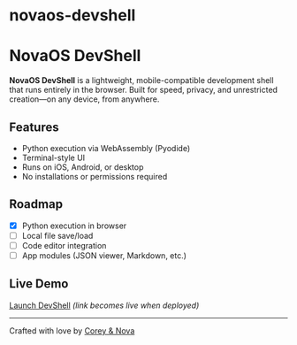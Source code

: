 # novaos-devshell
# NovaOS DevShell

**NovaOS DevShell** is a lightweight, mobile-compatible development shell that runs entirely in the browser. Built for speed, privacy, and unrestricted creation—on any device, from anywhere.

## Features
- Python execution via WebAssembly (Pyodide)
- Terminal-style UI
- Runs on iOS, Android, or desktop
- No installations or permissions required

## Roadmap
- [x] Python execution in browser
- [ ] Local file save/load
- [ ] Code editor integration
- [ ] App modules (JSON viewer, Markdown, etc.)

## Live Demo
[Launch DevShell](https://novaos.github.io/) *(link becomes live when deployed)*

---

Crafted with love by [Corey & Nova](https://github.com/yourusername)
